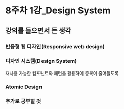 # 8주차 1강\_Design System

## 강의를 들으면서 든 생각

### 반응형 웹 디자인(Responsive web design)

### 디자인 시스템(Design System)

재사용 가능한 컴포넌트와 패턴을 활용하여 중복이 줄어들도록

### Atomic Design

### 추가로 공부할 것